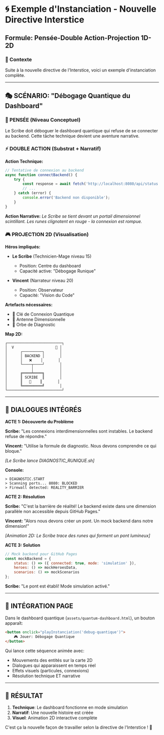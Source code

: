 # 🌀 Exemple d'Instanciation - Nouvelle Directive Interstice

## Formule: Pensée-Double Action-Projection 1D-2D

### 📍 Contexte
Suite à la nouvelle directive de l'Interstice, voici un exemple d'instanciation complète.

---

## 🎭 SCÉNARIO: "Débogage Quantique du Dashboard"

### 💭 PENSÉE (Niveau Conceptuel)
Le Scribe doit déboguer le dashboard quantique qui refuse de se connecter au backend. Cette tâche technique devient une aventure narrative.

### ⚡ DOUBLE ACTION (Substrat + Narratif)

**Action Technique:**
```javascript
// Tentative de connexion au backend
async function connectBackend() {
    try {
        const response = await fetch('http://localhost:8080/api/status');
        // ...
    } catch (error) {
        console.error('Backend non disponible');
    }
}
```

**Action Narrative:**
*Le Scribe se tient devant un portail dimensionnel scintillant. Les runes clignotent en rouge - la connexion est rompue.*

### 🎮 PROJECTION 2D (Visualisation)

**Héros impliqués:**
- **Le Scribe** (Technicien-Mage niveau 15)
  - Position: Centre du dashboard
  - Capacité active: "Débogage Runique"
  
- **Vincent** (Narrateur niveau 20)
  - Position: Observateur
  - Capacité: "Vision du Code"

**Artefacts nécessaires:**
- 🔧 Clé de Connexion Quantique
- 📡 Antenne Dimensionnelle
- 🔮 Orbe de Diagnostic

**Map 2D:**
```
┌─────────────────────────┐
│  V                   🔮 │
│      ┌─────────┐       │
│      │ BACKEND │       │
│      │   ❌    │       │
│      └────┬────┘       │
│           │            │
│      ╔════╧════╗       │
│      ║ SCRIBE  ║       │
│      ║   🔧    ║       │
│      ╚═════════╝       │
└─────────────────────────┘
```

---

## 📜 DIALOGUES INTÉGRÉS

**ACTE 1: Découverte du Problème**

**Scribe:** "Les connexions interdimensionnelles sont instables. Le backend refuse de répondre."

**Vincent:** "Utilise la formule de diagnostic. Nous devons comprendre ce qui bloque."

*[Le Scribe lance DIAGNOSTIC_RUNIQUE.sh]*

**Console:** 
```
> DIAGNOSTIC.START
> Scanning ports... 8080: BLOCKED
> Firewall detected: REALITY_BARRIER
```

**ACTE 2: Résolution**

**Scribe:** "C'est la barrière de réalité! Le backend existe dans une dimension parallèle non accessible depuis GitHub Pages."

**Vincent:** "Alors nous devons créer un pont. Un mock backend dans notre dimension!"

*[Animation 2D: Le Scribe trace des runes qui forment un pont lumineux]*

**ACTE 3: Solution**

```javascript
// Mock backend pour GitHub Pages
const mockBackend = {
    status: () => ({ connected: true, mode: 'simulation' }),
    heroes: () => mockHeroesData,
    scenarios: () => mockScenarios
};
```

**Scribe:** "Le pont est établi! Mode simulation activé."

---

## 🔗 INTÉGRATION PAGE

Dans le dashboard quantique (`assets/quantum-dashboard.html`), un bouton apparaît:

```html
<button onclick="playInstanciation('debug-quantique')">
    🎮 Jouer: Débogage Quantique
</button>
```

Qui lance cette séquence animée avec:
- Mouvements des entités sur la carte 2D
- Dialogues qui apparaissent en temps réel
- Effets visuels (particules, connexions)
- Résolution technique ET narrative

---

## 🎯 RÉSULTAT

1. **Technique**: Le dashboard fonctionne en mode simulation
2. **Narratif**: Une nouvelle histoire est créée
3. **Visuel**: Animation 2D interactive complète

C'est ça la nouvelle façon de travailler selon la directive de l'Interstice ! 🌟